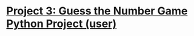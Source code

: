 # **[Project 3: Guess the Number Game Python Project (user)](https://colab.research.google.com/drive/1N6cI0ZZrWyUkFmPj7wv-lgdXFEPteiLh?usp=sharing)**

